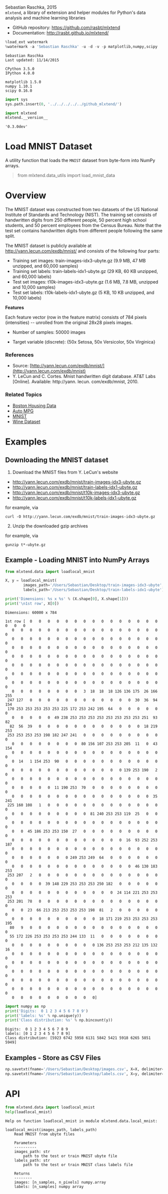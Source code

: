 
Sebastian Raschka, 2015  
`mlxtend`, a library of extension and helper modules for Python's data analysis and machine learning libraries

- GitHub repository: https://github.com/rasbt/mlxtend
- Documentation: http://rasbt.github.io/mlxtend/


```python
%load_ext watermark
%watermark -a 'Sebastian Raschka' -u -d -v -p matplotlib,numpy,scipy
```

    Sebastian Raschka 
    Last updated: 11/14/2015 
    
    CPython 3.5.0
    IPython 4.0.0
    
    matplotlib 1.5.0
    numpy 1.10.1
    scipy 0.16.0



```python
import sys
sys.path.insert(0, '../../../../../github_mlxtend/')

import mlxtend
mlxtend.__version__
```




    '0.3.0dev'



# Load MNIST Dataset

A utility function that loads the `MNIST` dataset from byte-form into NumPy arrays.

> from mlxtend.data_utils import load_mnist_data

# Overview

The MNIST dataset was constructed from two datasets of the US National Institute of Standards and Technology (NIST). The training set consists of handwritten digits from 250 different people, 50 percent high school students, and 50 percent employees from the Census Bureau. Note that the test set contains handwritten digits from different people following the same split.

The MNIST dataset is publicly available at http://yann.lecun.com/exdb/mnist/ and consists of the following four parts:
- Training set images: train-images-idx3-ubyte.gz (9.9 MB, 47 MB unzipped, and 60,000 samples)
- Training set labels: train-labels-idx1-ubyte.gz (29 KB, 60 KB unzipped, and 60,000 labels)
- Test set images: t10k-images-idx3-ubyte.gz (1.6 MB, 7.8 MB, unzipped and 10,000 samples)
- Test set labels: t10k-labels-idx1-ubyte.gz (5 KB, 10 KB unzipped, and 10,000 labels)



**Features**

Each feature vector (row in the feature matrix) consists of 784 pixels (intensities) -- unrolled from the original 28x28 pixels images.


- Number of samples: 50000 images


- Target variable (discrete): {50x Setosa, 50x Versicolor, 50x Virginica}


### References

- Source: [http://yann.lecun.com/exdb/mnist/](http://yann.lecun.com/exdb/mnist)
- Y. LeCun and C. Cortes. Mnist handwritten digit database. AT&T Labs [Online]. Available: http://yann. lecun. com/exdb/mnist, 2010.


### Related Topics

- [Boston Housing Data](../data/boston_housing.html)
- [Auto MPG](../data/autompg.html)
- [MNIST](../data/mnist.html)
- [Wine Dataset](../data/wine.html)

# Examples

## Downloading the MNIST dataset

1) Download the MNIST files from Y. LeCun's website

- http://yann.lecun.com/exdb/mnist/train-images-idx3-ubyte.gz
- http://yann.lecun.com/exdb/mnist/train-labels-idx1-ubyte.gz
- http://yann.lecun.com/exdb/mnist/t10k-images-idx3-ubyte.gz
- http://yann.lecun.com/exdb/mnist/t10k-labels-idx1-ubyte.gz

for example, via

    curl -O http://yann.lecun.com/exdb/mnist/train-images-idx3-ubyte.gz
    
2) Unzip the downloaded gzip archives

for example, via

    gunzip t*-ubyte.gz

## Example - Loading MNIST into NumPy Arrays


```python
from mlxtend.data import loadlocal_mnist
```


```python
X, y = loadlocal_mnist(
        images_path='/Users/Sebastian/Desktop/train-images-idx3-ubyte', 
        labels_path='/Users/Sebastian/Desktop/train-labels-idx1-ubyte')

```


```python
print('Dimensions: %s x %s' % (X.shape[0], X.shape[1]))
print('\n1st row', X[0])
```

    Dimensions: 60000 x 784
    
    1st row [  0   0   0   0   0   0   0   0   0   0   0   0   0   0   0   0   0   0
       0   0   0   0   0   0   0   0   0   0   0   0   0   0   0   0   0   0
       0   0   0   0   0   0   0   0   0   0   0   0   0   0   0   0   0   0
       0   0   0   0   0   0   0   0   0   0   0   0   0   0   0   0   0   0
       0   0   0   0   0   0   0   0   0   0   0   0   0   0   0   0   0   0
       0   0   0   0   0   0   0   0   0   0   0   0   0   0   0   0   0   0
       0   0   0   0   0   0   0   0   0   0   0   0   0   0   0   0   0   0
       0   0   0   0   0   0   0   0   0   0   0   0   0   0   0   0   0   0
       0   0   0   0   0   0   0   0   3  18  18  18 126 136 175  26 166 255
     247 127   0   0   0   0   0   0   0   0   0   0   0   0  30  36  94 154
     170 253 253 253 253 253 225 172 253 242 195  64   0   0   0   0   0   0
       0   0   0   0   0  49 238 253 253 253 253 253 253 253 253 251  93  82
      82  56  39   0   0   0   0   0   0   0   0   0   0   0   0  18 219 253
     253 253 253 253 198 182 247 241   0   0   0   0   0   0   0   0   0   0
       0   0   0   0   0   0   0   0  80 156 107 253 253 205  11   0  43 154
       0   0   0   0   0   0   0   0   0   0   0   0   0   0   0   0   0   0
       0  14   1 154 253  90   0   0   0   0   0   0   0   0   0   0   0   0
       0   0   0   0   0   0   0   0   0   0   0   0   0 139 253 190   2   0
       0   0   0   0   0   0   0   0   0   0   0   0   0   0   0   0   0   0
       0   0   0   0   0  11 190 253  70   0   0   0   0   0   0   0   0   0
       0   0   0   0   0   0   0   0   0   0   0   0   0   0   0   0  35 241
     225 160 108   1   0   0   0   0   0   0   0   0   0   0   0   0   0   0
       0   0   0   0   0   0   0   0   0  81 240 253 253 119  25   0   0   0
       0   0   0   0   0   0   0   0   0   0   0   0   0   0   0   0   0   0
       0   0  45 186 253 253 150  27   0   0   0   0   0   0   0   0   0   0
       0   0   0   0   0   0   0   0   0   0   0   0   0  16  93 252 253 187
       0   0   0   0   0   0   0   0   0   0   0   0   0   0   0   0   0   0
       0   0   0   0   0   0   0 249 253 249  64   0   0   0   0   0   0   0
       0   0   0   0   0   0   0   0   0   0   0   0   0   0  46 130 183 253
     253 207   2   0   0   0   0   0   0   0   0   0   0   0   0   0   0   0
       0   0   0   0  39 148 229 253 253 253 250 182   0   0   0   0   0   0
       0   0   0   0   0   0   0   0   0   0   0   0  24 114 221 253 253 253
     253 201  78   0   0   0   0   0   0   0   0   0   0   0   0   0   0   0
       0   0  23  66 213 253 253 253 253 198  81   2   0   0   0   0   0   0
       0   0   0   0   0   0   0   0   0   0  18 171 219 253 253 253 253 195
      80   9   0   0   0   0   0   0   0   0   0   0   0   0   0   0   0   0
      55 172 226 253 253 253 253 244 133  11   0   0   0   0   0   0   0   0
       0   0   0   0   0   0   0   0   0   0 136 253 253 253 212 135 132  16
       0   0   0   0   0   0   0   0   0   0   0   0   0   0   0   0   0   0
       0   0   0   0   0   0   0   0   0   0   0   0   0   0   0   0   0   0
       0   0   0   0   0   0   0   0   0   0   0   0   0   0   0   0   0   0
       0   0   0   0   0   0   0   0   0   0   0   0   0   0   0   0   0   0
       0   0   0   0   0   0   0   0   0   0   0   0   0   0   0   0   0   0
       0   0   0   0   0   0   0   0   0   0]



```python
import numpy as np
print('Digits:  0 1 2 3 4 5 6 7 8 9')
print('labels: %s' % np.unique(y))
print('Class distribution: %s' % np.bincount(y))
```

    Digits:  0 1 2 3 4 5 6 7 8 9
    labels: [0 1 2 3 4 5 6 7 8 9]
    Class distribution: [5923 6742 5958 6131 5842 5421 5918 6265 5851 5949]


## Examples - Store as CSV Files


```python
np.savetxt(fname='/Users/Sebastian/Desktop/images.csv', X=X, delimiter=',', fmt='%d')
np.savetxt(fname='/Users/Sebastian/Desktop/labels.csv', X=y, delimiter=',', fmt='%d')
```

# API


```python
from mlxtend.data import loadlocal_mnist
help(loadlocal_mnist)
```

    Help on function loadlocal_mnist in module mlxtend.data.local_mnist:
    
    loadlocal_mnist(images_path, labels_path)
        Read MNIST from ubyte files
        
        Parameters
        ----------
        images_path: str
            path to the test or train MNIST ubyte file
        labels_path: str
            path to the test or train MNIST class labels file
        
        Returns
        --------
        images: [n_samples, n_pixels] numpy.array
        labels: [n_samples] numpy array
    

